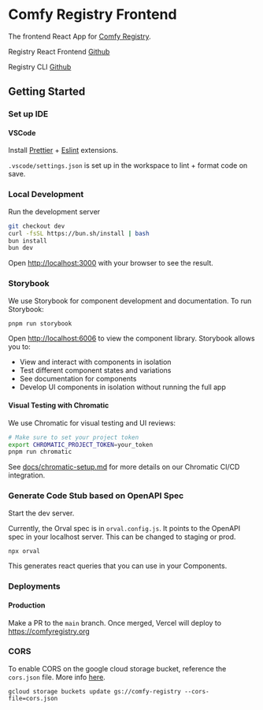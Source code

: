 # Comfy Registry Frontend

The frontend React App for [Comfy Registry](https://comfyregistry.org).

Registry React Frontend [Github](https://github.com/Comfy-Org/registry-web)

Registry CLI [Github](https://github.com/yoland68/comfy-cli)

## Getting Started

### Set up IDE

#### VSCode

Install [Prettier](https://marketplace.visualstudio.com/items?itemName=esbenp.prettier-vscode) + [Eslint](https://marketplace.visualstudio.com/items?itemName=dbaeumer.vscode-eslint) extensions.

`.vscode/settings.json` is set up in the workspace to lint + format code on save.

### Local Development

Run the development server

```bash
git checkout dev
curl -fsSL https://bun.sh/install | bash
bun install
bun dev
```

Open [http://localhost:3000](http://localhost:3000) with your browser to see the result.

### Storybook

We use Storybook for component development and documentation. To run Storybook:

```bash
pnpm run storybook
```

Open [http://localhost:6006](http://localhost:6006) to view the component library. Storybook allows you to:

- View and interact with components in isolation
- Test different component states and variations
- See documentation for components
- Develop UI components in isolation without running the full app

#### Visual Testing with Chromatic

We use Chromatic for visual testing and UI reviews:

```bash
# Make sure to set your project token
export CHROMATIC_PROJECT_TOKEN=your_token
pnpm run chromatic
```

See [docs/chromatic-setup.md](docs/chromatic-setup.md) for more details on our Chromatic CI/CD integration.

### Generate Code Stub based on OpenAPI Spec

Start the dev server.

Currently, the Orval spec is in `orval.config.js`. It points to the OpenAPI spec in your localhost server. This can be changed to staging or prod.

```sh
npx orval
```

This generates react queries that you can use in your Components.

### Deployments

#### Production

Make a PR to the `main` branch. Once merged, Vercel will deploy to https://comfyregistry.org

### CORS

To enable CORS on the google cloud storage bucket, reference the `cors.json` file. More info [here](https://cloud.google.com/storage/docs/cross-origin#cors-components).

`gcloud storage buckets update gs://comfy-registry --cors-file=cors.json`
